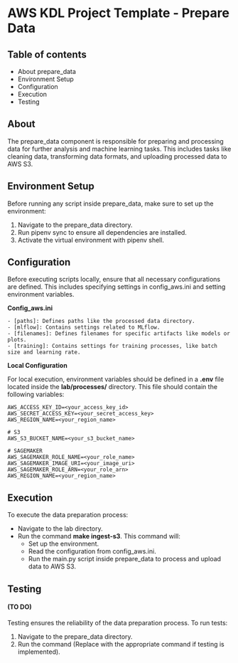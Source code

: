 # AWS KDL Project Template - Prepare Data 

## Table of contents
- About prepare_data
- Environment Setup
- Configuration
- Execution
- Testing

## About 
The prepare_data component is responsible for preparing and processing data for further analysis and machine learning tasks. This includes tasks like cleaning data, transforming data formats, and uploading processed data to AWS S3.

## Environment Setup
Before running any script inside prepare_data, make sure to set up the environment:

1. Navigate to the prepare_data directory.
2. Run pipenv sync to ensure all dependencies are installed.
3. Activate the virtual environment with pipenv shell.
## Configuration
Before executing scripts locally, ensure that all necessary configurations are defined. This includes specifying settings in config_aws.ini and setting environment variables.

**Config_aws.ini**

    - [paths]: Defines paths like the processed data directory.
    - [mlflow]: Contains settings related to MLflow.
    - [filenames]: Defines filenames for specific artifacts like models or plots.
    - [training]: Contains settings for training processes, like batch size and learning rate.

**Local Configuration**

For local execution, environment variables should be defined in a **.env** file located inside the **lab/processes/** directory. This file should contain the following variables:

```# IAM
AWS_ACCESS_KEY_ID=<your_access_key_id>
AWS_SECRET_ACCESS_KEY=<your_secret_access_key>
AWS_REGION_NAME=<your_region_name>

# S3
AWS_S3_BUCKET_NAME=<your_s3_bucket_name>

# SAGEMAKER
AWS_SAGEMAKER_ROLE_NAME=<your_role_name>
AWS_SAGEMAKER_IMAGE_URI=<your_image_uri>
AWS_SAGEMAKER_ROLE_ARN=<your_role_arn>
AWS_REGION_NAME=<your_region_name> 
```

## Execution
To execute the data preparation process:

- Navigate to the lab directory.
- Run the command **make ingest-s3**. This command will:
    - Set up the environment.
    - Read the configuration from config_aws.ini.
    - Run the main.py script inside prepare_data to process and upload data to AWS S3.

## Testing
#### (TO DO)
Testing ensures the reliability of the data preparation process. To run tests:

1. Navigate to the prepare_data directory.
2. Run the command <specific-command-for-tests> (Replace <specific-command-for-tests> with the appropriate command if testing is implemented).
